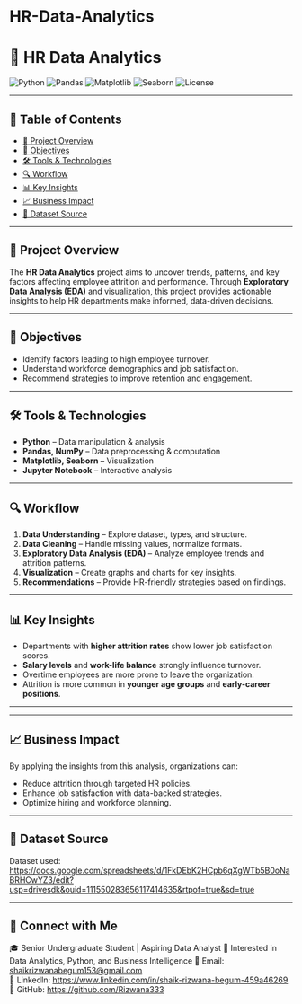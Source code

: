 # HR-Data-Analytics

# 💼 HR Data Analytics

![Python](https://img.shields.io/badge/Python-3.8%2B-blue.svg)
![Pandas](https://img.shields.io/badge/Pandas-Data%20Analysis-orange)
![Matplotlib](https://img.shields.io/badge/Matplotlib-Visualization-green)
![Seaborn](https://img.shields.io/badge/Seaborn-Data%20Viz-lightblue)
![License](https://img.shields.io/badge/License-MIT-yellow)

---

## 📑 Table of Contents
- [📌 Project Overview](#-project-overview)
- [🎯 Objectives](#-objectives)
- [🛠 Tools & Technologies](#-tools--technologies)
- [🔍 Workflow](#-workflow)
- [📊 Key Insights](#-key-insights)
- [📈 Business Impact](#-business-impact)
- [📎 Dataset Source](#-dataset-source)

---

## 📌 Project Overview
The **HR Data Analytics** project aims to uncover trends, patterns, and key factors affecting employee attrition and performance. Through **Exploratory Data Analysis (EDA)** and visualization, this project provides actionable insights to help HR departments make informed, data-driven decisions.

---

## 🎯 Objectives
- Identify factors leading to high employee turnover.
- Understand workforce demographics and job satisfaction.
- Recommend strategies to improve retention and engagement.

---

## 🛠 Tools & Technologies
- **Python** – Data manipulation & analysis
- **Pandas, NumPy** – Data preprocessing & computation
- **Matplotlib, Seaborn** – Visualization
- **Jupyter Notebook** – Interactive analysis

---

## 🔍 Workflow
1. **Data Understanding** – Explore dataset, types, and structure.
2. **Data Cleaning** – Handle missing values, normalize formats.
3. **Exploratory Data Analysis (EDA)** – Analyze employee trends and attrition patterns.
4. **Visualization** – Create graphs and charts for key insights.
5. **Recommendations** – Provide HR-friendly strategies based on findings.

---

## 📊 Key Insights
- Departments with **higher attrition rates** show lower job satisfaction scores.
- **Salary levels** and **work-life balance** strongly influence turnover.
- Overtime employees are more prone to leave the organization.
- Attrition is more common in **younger age groups** and **early-career positions**.

---


---

## 📈 Business Impact
By applying the insights from this analysis, organizations can:
- Reduce attrition through targeted HR policies.
- Enhance job satisfaction with data-backed strategies.
- Optimize hiring and workforce planning.

---

## 📎 Dataset Source
Dataset used: https://docs.google.com/spreadsheets/d/1FkDEbK2HCpb6qXgWTb5B0oNaBRHCwYZ3/edit?usp=drivesdk&ouid=111550283656117414635&rtpof=true&sd=true

---

## 🤝 Connect with Me
🎓 Senior Undergraduate Student | Aspiring Data Analyst
💼 Interested in Data Analytics, Python, and Business Intelligence
📧 Email: shaikrizwanabegum153@gmail.com  
💼 LinkedIn: https://www.linkedin.com/in/shaik-rizwana-begum-459a46269 
📂 GitHub: https://github.com/Rizwana333

